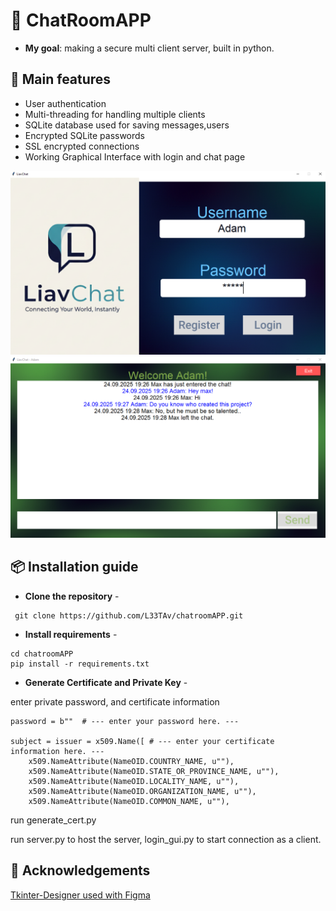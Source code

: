 # 💬 ChatRoomAPP 

 - **My goal**: making a secure multi client server, built in python.

## 💎 Main features
- User authentication 
- Multi-threading for handling multiple clients
- SQLite database used for saving messages,users
- Encrypted SQLite passwords
- SSL encrypted connections
- Working Graphical Interface with login and chat page 

![Login Page](assets/LoginPage.PNG)
![Chat Page](assets/ChatPage.PNG)

## 📦 Installation guide
- **Clone the repository** - 
```
 git clone https://github.com/L33TAv/chatroomAPP.git
```
- **Install requirements** - 
```
cd chatroomAPP
pip install -r requirements.txt
```
- **Generate Certificate and Private Key** -

enter private password, and certificate information 
```
password = b""  # --- enter your password here. ---

subject = issuer = x509.Name([ # --- enter your certificate information here. ---
    x509.NameAttribute(NameOID.COUNTRY_NAME, u""),
    x509.NameAttribute(NameOID.STATE_OR_PROVINCE_NAME, u""),
    x509.NameAttribute(NameOID.LOCALITY_NAME, u""),
    x509.NameAttribute(NameOID.ORGANIZATION_NAME, u""),
    x509.NameAttribute(NameOID.COMMON_NAME, u""),
```
run generate_cert.py

run server.py to host the server, login_gui.py to start connection as a client.

## 👀 Acknowledgements
 [Tkinter-Designer used with Figma](https://github.com/ParthJadhav/Tkinter-Designer)